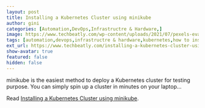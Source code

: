 ```yaml
---
layout: post
title: Installing a Kubernetes Cluster using minikube
author: gini
categories: [Automation,DevOps,Infrastructre & Hardware,]
image: https://www.techbeatly.com/wp-content/uploads/2021/07/pexels-eva-elijas-6072061-1024x682.jpg
tags: [automation,devops,infrastructre & hardware,kubernetes,how to install minikube,how to setup local minikube,install minikube cluster,install minikube on gcp,install minikube using vagrant and ansible,installing kubernetes on laptop,local kubernetes,minikube docker install,minikube on vm,what is minikube,]
ext_url: https://www.techbeatly.com/installing-a-kubernetes-cluster-using-minikube/
show-avatar: true
featured: false
hidden: false
---
```


minikube is the easiest method to deploy a Kubernetes cluster for testing purpose. You can simply spin up a cluster in minutes on your laptop&#46;&#46;&#46;

Read [Installing a Kubernetes Cluster using minikube](https://www.techbeatly.com/installing-a-kubernetes-cluster-using-minikube/).